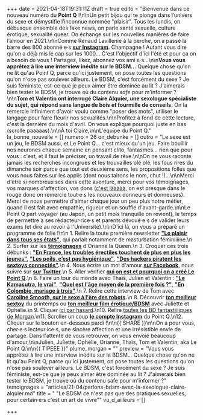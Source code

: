 +++
date = 2021-04-18T19:31:11Z
draft = true
edito = "Bienvenue dans ce nouveau numéro du **Point Q** !\n\nUn petit bijou qui te plonge dans l’univers du sexe et démystifie l’inconnue nommée \"plaisir\". Tous les lundis, on débusque ensemble des fake news, on parle santé sexuelle, culture érotique, sexualité queer. On échange sur les nouvelles manières de faire l’amour en 2021.\n\nComme Renaud Lavillenie à la perche, on a passé la barre des 800 abonné·e·s [**sur Instagram**](https://www.instagram.com/lepoint.q/). Champagne ! Autant vous dire qu'on a déjà mis le cap sur les 1000... C'est l'objectif d'ici l'été et pour ça on a besoin de vous ! Partagez, likez, abonnez vos ami·e·s...\n\n**Vous vous apprêtez à lire une interview inédite sur le BDSM...** Quelque chose qu'on ne lit qu'au Point Q, parce qu'ici justement, on pose toutes les questions qu'on n'ose pas soulever ailleurs. Le BDSM, c'est forcément du sexe ? Je suis féministe, est-ce que je peux aimer être dominée au lit ? J'aimerais bien tester le BDSM, je trouve où du contenu _safe_ pour m'informer ?\n\n**Tom et Valentin ont interrogé Claire Alquier, une sexologue spécialiste du sujet, qui répond sans langue de bois et fourmille de conseils.** On la remercie infiniment d'avoir voulu comme \"poser des mots\", utiliser le langage pour faire fleurir nos sexualités.\n\nProfitez à fond de cette lecture, c'est la dernière du mois d'avril. On vous explique pourquoi juste en bas (scrolle paaaaas).\n\nÀ toi Claire,\n\nL'équipe du Point Q."
la_bonne_nouvelle = []
numero = 26
on_debunke = []
outro = "Le sexe est un jeu, le BDSM aussi, et Le Point Q... c'est mieux qu'un jeu. Faire bouillir nos neurones chaque semaine en pensant clito, fantasmes... rien que pour vous : c'est, et il faut le préciser, un travail de rêve.\n\nOn ne vous raconte jamais les recherches incongrues et les trouvailles olé olé, les fous rires du dimanche soir parce que tout est deuxième sens, les propositions folles que vous nous faites sur les applis (dont nous tairons le nom, chut !)...\n\nMerci d'être si nombreux·ses dans cette aventure, merci pour vos témoignages, vos marques d'affection, vos dons ([c'est lààààà](https://fr.tipeee.com/le-point-q), on est presque dans le rouge donc on remercie tout·e·s les nouveaux donneurs et donneuses). Merci de nous permettre d'aimer chaque jour un peu plus notre métier, quand il est fait avec empathie, rigueur et un souffle d'avant-garde.\n\nLe Point Q part voyager (au Japon, un petit mois tranquille on revient), le temps de permettre à ses rédacteur·rice·s et parents dévoué·e·s de valider leurs exams (et dire au revoir à l'Université).\n\nD'ici là, on vous a préparé un programme de folie !\n\n 1. Relire la toute première newsletter [**\"Le plaisir dans tous ses états\"**](https://lepointq.com/newsletters/le-plaisir-dans-tous-ses-etats/), qui parlait notamment de masturbation féminiiiine.\n 2. Surfer sur les [**témoignages**](https://lepointq.com/articles/20-11/et-toi-le-sexe-oral/) d'Orianne la Queen.\n 3. Croquer ces trois débunks : [**\"En France, les troubles érectiles touchent de plus en plus les jeunes\"**](https://lepointq.com/articles/20-11/en-france-les-troubles-erectiles-touchent-de-plus-en-plus-les-jeunes/)**,** [**\"Les poils, c’est pas hygiénique\"**](https://lepointq.com/articles/21-01/les-poils-c-est-pas-hygienique/)**,** [**\"Des hackers piratent les sextoys connectés\"**](https://lepointq.com/articles/21-02/des-hackers-piratent-les-sextoys-connectes/)**.**\n 4. Nous écrire un mot d'amour [**sur Facebook**](https://www.facebook.com/lepointq.news), nous suivre sur [**sur Twitter**](https://twitter.com/LePointQ).\n 5. Aller vérifier [**qui on est et pourquoi on a créé Le Point Q**](https://lepointq.com/kezako/).\n 6. Faire un tour du monde avec Thaïs, Julien et Valentin : [**\"Le Kamasutra, le vrai\"**](https://lepointq.com/articles/20-10/le-kamasutra-le-vrai/), [**\"Quel est l'âge moyen de la première fois ?\"**](https://lepointq.com/articles/21-02/quel-est-l-age-moyen-de-la-premiere-fois/), [**\"En Colombie, mariage à trois\"**](https://lepointq.com/articles/21-03/en-colombie-mariage-a-trois).\n 7. Relire cette interview de Tom avec [**Caroline Smooth, sur le sexe à l'ère des robots**](https://lepointq.com/newsletters/les-gens-ont-peur-des-robots-mais-ils-baisent-comme-des-robots/)**.**\n 8. Découvrir [**ton meilleur sextoy**](https://lepointq.com/articles/20-11/dis-moi-qui-tu-es-je-te-propose-un-sextoy/) du printemps ou [**ton meilleur film érotique/BDSM**](https://lepointq.com/articles/21-04/dis-moi-tout-bas-tout-c-que-t-aimerais-de-moi/) avec Juliette et Ophélie.\n 9. Cliquer [ici par hasard](https://fr.tipeee.com/le-point-q).\n10. Relire [toutes les BD fantastiiiiques de Morgan](https://lepointq.com/articles/).\n11. Scroller un coup [**le compte Instagram**](https://www.instagram.com/lepoint.q/) du Point Q.\n12. Cliquer sur le bouton en-dessous pardi !\n\n{{ SHARE }}\n\nOn a pour vous, cher·e·s lecteur·ice·s, une sincère affection et une irrésistible envie de partage. Dans l'attente de vous retrouver, on vous envoie beaucoup d'amour,\n\nJulien, Juliette, Ophélie, Orianne, Thaïs, Tom et Valentin, aka Le Point Q.\n\n{{ TIPEEE }}"
plume_morgan = ""
preview = "Vous vous apprêtez à lire une interview inédite sur le BDSM... Quelque chose qu'on ne lit qu'au Point Q, parce qu'ici justement, on pose toutes les questions qu'on n'ose pas soulever ailleurs. Le BDSM, c'est forcément du sexe ? Je suis féministe, est-ce que je peux aimer être dominée au lit ? J'aimerais bien tester le BDSM, je trouve où du contenu safe pour m'informer ?"
temoignages = "articles/21-04/parlons-bdsm-avec-la-sexologue-claire-alquier.md"
title = " \"Le BDSM ce n'est pas que des pratiques sexuelles, pour certain·e·s c'est un art de vivre\""
vu_d_ailleurs = []

+++
